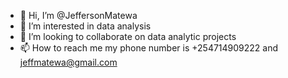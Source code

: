 - 👋 Hi, I’m @JeffersonMatewa
- 👀 I’m interested in data analysis
- 💞️ I’m looking to collaborate on data analytic projects
- 📫 How to reach me my phone number is +254714909222 and jeffmatewa@gmail.com

<!---
JeffersonMatewa/JeffersonMatewa is a ✨ special ✨ repository because its `README.md` (this file) appears on your GitHub profile.
You can click the Preview link to take a look at your changes.
--->
